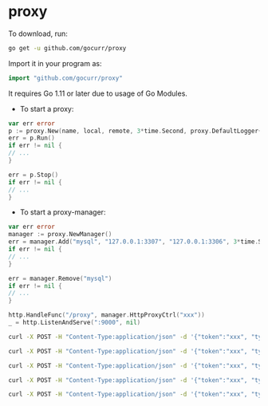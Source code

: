 # proxy

To download, run:

```bash
go get -u github.com/gocurr/proxy
```

Import it in your program as:

```go
import "github.com/gocurr/proxy"
```

It requires Go 1.11 or later due to usage of Go Modules.

- To start a proxy:

```go
var err error
p := proxy.New(name, local, remote, 3*time.Second, proxy.DefaultLogger{}, false)
err = p.Run()
if err != nil {
// ...
}

err = p.Stop()
if err != nil {
// ...
}
```

- To start a proxy-manager:

```go
var err error
manager := proxy.NewManager()
err = manager.Add("mysql", "127.0.0.1:3307", "127.0.0.1:3306", 3*time.Second, DefaultLogger{}, false)
if err != nil {
// ...
}

err = manager.Remove("mysql")
if err != nil {
// ...
}

http.HandleFunc("/proxy", manager.HttpProxyCtrl("xxx"))
_ = http.ListenAndServe(":9000", nil)
```

```bash
curl -X POST -H "Content-Type:application/json" -d '{"token":"xxx", "type":"details"}' http://127.0.0.1:9000/proxy
```

```bash
curl -X POST -H "Content-Type:application/json" -d '{"token":"xxx", "type":"start", "name":"mysql"}' http://127.0.0.1:9000/proxy
```

```bash
curl -X POST -H "Content-Type:application/json" -d '{"token":"xxx", "type":"stop", "name":"mysql"}' http://127.0.0.1:9000/proxy
```

```bash
curl -X POST -H "Content-Type:application/json" -d '{"token":"xxx", "type":"add", "name":"http-proxy", "local":"127.0.0.1:9091", "remote":"127.0.0.1:80"}' http://127.0.0.1:9000/proxy
```

```bash
curl -X POST -H "Content-Type:application/json" -d '{"token":"xxx", "type":"remove", "name":"http-proxy"}' http://127.0.0.1:9000/proxy
```


